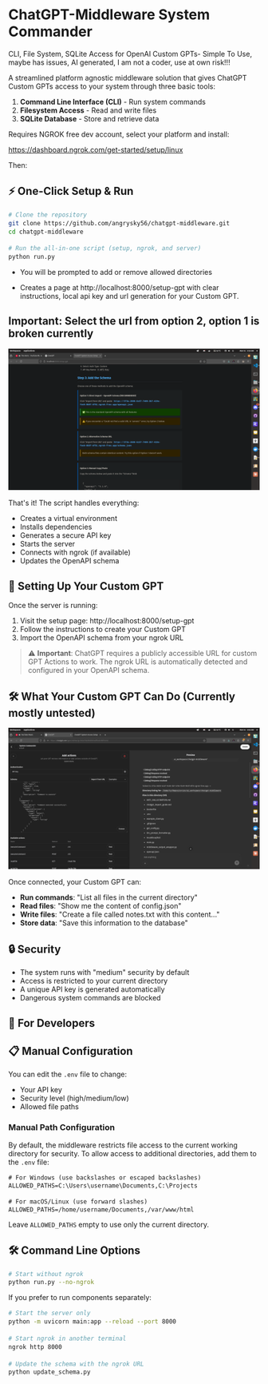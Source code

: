 # ChatGPT-Middleware System Commander

CLI, File System, SQLite Access for OpenAI Custom GPTs- Simple To Use, maybe has issues, AI generated, I am not a coder, use at own risk!!!

A streamlined platform agnostic middleware solution that gives ChatGPT Custom GPTs access to your system through three basic tools:

1. **Command Line Interface (CLI)** - Run system commands
2. **Filesystem Access** - Read and write files
3. **SQLite Database** - Store and retrieve data


Requires NGROK free dev account, select your platform and install:

https://dashboard.ngrok.com/get-started/setup/linux

Then:

## ⚡ One-Click Setup & Run

```bash
# Clone the repository 
git clone https://github.com/angrysky56/chatgpt-middleware.git
cd chatgpt-middleware

# Run the all-in-one script (setup, ngrok, and server)
python run.py
```

- You will be prompted to add or remove allowed directories

- Creates a page at http://localhost:8000/setup-gpt with clear instructions, local api key and url generation for your Custom GPT.

## Important: Select the url from option 2, option 1 is broken currently

![alt text](image-1.png)

That's it! The script handles everything:

- Creates a virtual environment
- Installs dependencies
- Generates a secure API key
- Starts the server
- Connects with ngrok (if available)
- Updates the OpenAPI schema

## 🔌 Setting Up Your Custom GPT

Once the server is running:

1. Visit the setup page: http://localhost:8000/setup-gpt
2. Follow the instructions to create your Custom GPT
3. Import the OpenAPI schema from your ngrok URL

> ⚠️ **Important**: ChatGPT requires a publicly accessible URL for custom GPT Actions to work. The ngrok URL is automatically detected and configured in your OpenAPI schema.

## 🛠️ What Your Custom GPT Can Do (Currently mostly untested)

![alt text](image.png)

Once connected, your Custom GPT can:

- **Run commands**: "List all files in the current directory"
- **Read files**: "Show me the content of config.json"
- **Write files**: "Create a file called notes.txt with this content..."
- **Store data**: "Save this information to the database"

## 🔒 Security

- The system runs with "medium" security by default
- Access is restricted to your current directory
- A unique API key is generated automatically
- Dangerous system commands are blocked

## 🔧 For Developers

## 📋 Manual Configuration

You can edit the `.env` file to change:

- Your API key
- Security level (high/medium/low)
- Allowed file paths

### Manual Path Configuration

By default, the middleware restricts file access to the current working directory for security.
To allow access to additional directories, add them to the `.env` file:

```env
# For Windows (use backslashes or escaped backslashes)
ALLOWED_PATHS=C:\Users\username\Documents,C:\Projects

# For macOS/Linux (use forward slashes)
ALLOWED_PATHS=/home/username/Documents,/var/www/html
```

Leave `ALLOWED_PATHS` empty to use only the current directory.

## 🛠️ Command Line Options

```bash
# Start without ngrok
python run.py --no-ngrok
```

If you prefer to run components separately:

```bash
# Start the server only
python -m uvicorn main:app --reload --port 8000

# Start ngrok in another terminal
ngrok http 8000

# Update the schema with the ngrok URL
python update_schema.py
```
